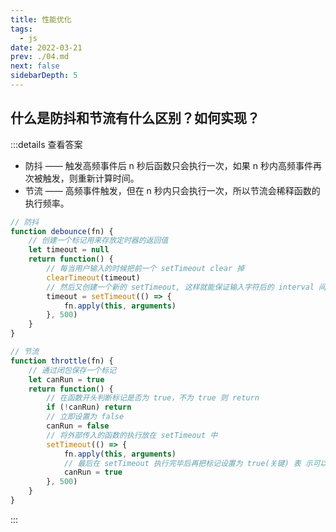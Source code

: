 ```yaml
---
title: 性能优化
tags: 
  - js
date: 2022-03-21
prev: ./04.md
next: false
sidebarDepth: 5
---
```


## 什么是防抖和节流有什么区别？如何实现？

:::details 查看答案
- 防抖 —— 触发高频事件后 n 秒后函数只会执行一次，如果 n 秒内高频事件再次被触发，则重新计算时间。
- 节流 —— 高频事件触发，但在 n 秒内只会执行一次，所以节流会稀释函数的执行频率。

```js
// 防抖
function debounce(fn) {
    // 创建一个标记用来存放定时器的返回值
    let timeout = null
    return function() {
        // 每当用户输入的时候把前一个 setTimeout clear 掉
        clearTimeout(timeout)
        // 然后又创建一个新的 setTimeout, 这样就能保证输入字符后的 interval 间隔内如果还有字符输入的话，就不会执行 fn 函数
        timeout = setTimeout(() => {
            fn.apply(this, arguments) 
        }, 500) 
    }
}
```

```js
// 节流
function throttle(fn) {
    // 通过闭包保存一个标记
    let canRun = true
    return function() {
        // 在函数开头判断标记是否为 true，不为 true 则 return
        if (!canRun) return
        // 立即设置为 false
        canRun = false
        // 将外部传入的函数的执行放在 setTimeout 中
        setTimeout(() => {
            fn.apply(this, arguments)
            // 最后在 setTimeout 执行完毕后再把标记设置为 true(关键) 表 示可以执行下一次循环了。当定时器没有执行的时候标记永远是 false，在开头 被return 掉
            canRun = true
        }, 500)
    }
}
```
:::